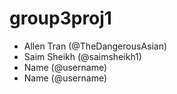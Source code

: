 # group3proj1
- Allen Tran (@TheDangerousAsian)
- Saim Sheikh (@saimsheikh1)
- Name (@username)
- Name (@username)
